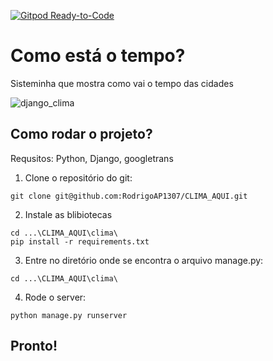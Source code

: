 [![Gitpod Ready-to-Code](https://img.shields.io/badge/Gitpod-Ready--to--Code-blue?logo=gitpod)](https://gitpod.io/#https://github.com/RodrigoAP1307/CLIMA_AQUI) 

# Como está o tempo?
Sisteminha que mostra como vai o tempo das cidades

![django_clima](https://user-images.githubusercontent.com/59628422/74899161-d998b280-537a-11ea-8528-1030d16fe0e2.png)

## Como rodar o projeto?

Requsitos:
Python, Django, googletrans

1. Clone o repositório do git:
```
git clone git@github.com:RodrigoAP1307/CLIMA_AQUI.git
```
2. Instale as blibiotecas
```
cd ...\CLIMA_AQUI\clima\
pip install -r requirements.txt

```
3. Entre no diretório onde se encontra o arquivo manage.py:
```
cd ...\CLIMA_AQUI\clima\
```
4. Rode o server:
```
python manage.py runserver
```
## Pronto!
